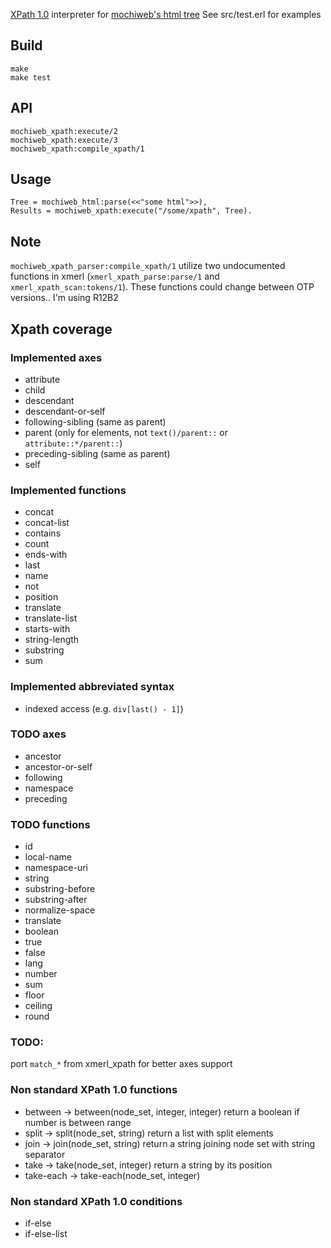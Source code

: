[XPath 1.0](http://www.w3.org/TR/xpath/) interpreter for
[mochiweb's html tree](https://github.com/mochi/mochiweb/blob/master/src/mochiweb_html.erl)
See src/test.erl for examples

Build
-----

    make
    make test

API
---

    mochiweb_xpath:execute/2
	mochiweb_xpath:execute/3
    mochiweb_xpath:compile_xpath/1

Usage
-----

    Tree = mochiweb_html:parse(<<"some html">>),
    Results = mochiweb_xpath:execute("/some/xpath", Tree).

Note
----

`mochiweb_xpath_parser:compile_xpath/1` utilize two undocumented functions
in  xmerl (`xmerl_xpath_parse:parse/1` and `xmerl_xpath_scan:tokens/1`).
These functions could change between OTP versions.. I'm using R12B2

Xpath coverage
--------------

### Implemented axes

* attribute
* child
* descendant
* descendant-or-self
* following-sibling (same as parent)
* parent (only for elements, not `text()/parent::` or `attribute::*/parent::`)
* preceding-sibling (same as parent)
* self


### Implemented functions

* concat
* concat-list
* contains
* count
* ends-with
* last
* name
* not
* position
* translate
* translate-list
* starts-with
* string-length
* substring
* sum


### Implemented abbreviated syntax

* indexed access (e.g. `div[last() - 1]`)


### TODO axes

* ancestor
* ancestor-or-self
* following
* namespace
* preceding

### TODO functions

* id
* local-name
* namespace-uri
* string
* substring-before
* substring-after
* normalize-space
* translate
* boolean
* true
* false
* lang
* number
* sum
* floor
* ceiling
* round

### TODO:
port `match_*` from xmerl_xpath for better axes support

### Non standard XPath 1.0 functions

* between -> between(node_set, integer, integer) return a boolean if number is between range
* split -> split(node_set, string) return a list with split elements
* join -> join(node_set, string) return a string joining node set with string separator
* take -> take(node_set, integer) return a string by its position
* take-each -> take-each(node_set, integer)

### Non standard XPath 1.0 conditions

* if-else
* if-else-list

